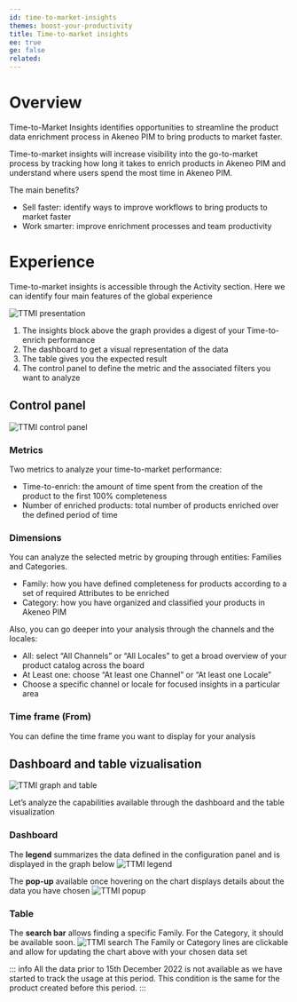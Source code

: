 ```yaml
---
id: time-to-market-insights
themes: boost-your-productivity
title: Time-to-market insights
ee: true
ge: false
related:
---
```


# Overview 

Time-to-Market Insights identifies opportunities to streamline the product data enrichment process in Akeneo PIM to bring products to market faster.

Time-to-market insights will increase visibility into the go-to-market process by tracking how long it takes to enrich products in Akeneo PIM and understand where users spend the most time in Akeneo PIM.

The main benefits? 
- Sell faster: identify ways to improve workflows to bring products to market faster
- Work smarter: improve enrichment processes and team productivity


# Experience

Time-to-market insights is accessible through the Activity section. Here we can identify four main features of the global experience

![TTMI presentation](../img/TTMI_presentation.png)

1. The insights block above the graph provides a digest of your Time-to-enrich performance
2. The dashboard to get a visual representation of the data
3. The table gives you the expected result
4. The control panel to define the metric and the associated filters you want to analyze


## Control panel

![TTMI control panel](../img/TTMI_control_panel.png)

### Metrics

Two metrics to analyze your time-to-market performance:
- Time-to-enrich: the amount of time spent from the creation of the product to the first 100% completeness
- Number of enriched products: total number of products enriched over the defined period of time

### Dimensions

You can analyze the selected metric by grouping through entities: Families and Categories.
- Family: how you have defined completeness for products according to a set of required Attributes to be enriched
- Category: how you have organized and classified your products in Akeneo PIM

Also, you can go deeper into your analysis through the channels and the locales: 
- All: select “All Channels” or “All Locales” to get a broad overview of your product catalog across the board
- At Least one: choose “At least one Channel” or “At least one Locale” 
- Choose a specific channel or locale for focused insights in a particular area

### Time frame (From)

You can define the time frame you want to display for your analysis

## Dashboard and table vizualisation

![TTMI graph and table](../img/TTMI_graph_table.png)

Let’s analyze the capabilities available through the dashboard and the table visualization

### Dashboard

The **legend** summarizes the data defined in the configuration panel and is displayed in the graph below
![TTMI legend](../img/TTMI_legend.png)

The **pop-up** available once hovering on the chart displays details about the data you have chosen
![TTMI popup](../img/TTMI_graph_pop_up.png)


### Table

The **search bar** allows finding a specific Family. For the Category, it should be available soon.
![TTMI search](../img/TTMI_search.png)
The Family or Category lines are clickable and allow for updating the chart above with your chosen data set

::: info
All the data prior to 15th December 2022 is not available as we have started to track the usage at this period. This condition is the same for the product created before this period. 
:::